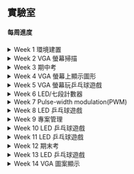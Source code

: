 ## 實驗室
#### **每周進度**
<details>
  <summary> Week 1 環境建置 </summary>
  日期: 2020.10.27 - 2020.10.30  
  
  專案資料夾: [00 pre_test](https://github.com/Sapphire1002/VHDL/tree/main/00%20pre_test "專案連結")  
  進度:  
  建置 Vivado 環境  
  查詢 VHDL 語法及資料  
  
</details>

<details>
  <summary> Week 2 VGA 螢幕掃描 </summary>
  日期: 2020.10.30 - 2020.11.06  
  
  專案資料夾: [01 video_out_screen_scan](https://github.com/Sapphire1002/VHDL/tree/main/01%20video_out_screen_scan "專案連結")  
  進度:  
  查詢 VHDL 語法及資料  
  了解螢幕掃描時間及程式設計流程  
  了解螢幕輸出RGB時的原理  
  完成螢幕掃描  
  
<details>
  <summary> 實作部分 </summary>
  
  * 了解螢幕掃描時間及程式設計流程  
  ![螢幕掃描流程圖](https://github.com/Sapphire1002/VHDL/blob/main/01%20video_out_screen_scan/%E8%9E%A2%E5%B9%95%E6%8E%83%E6%8F%8F%E6%B5%81%E7%A8%8B%E5%9C%96.PNG)  
  * 原本螢幕畫面  
  ![原本螢幕畫面](https://github.com/Sapphire1002/VHDL/blob/main/01%20video_out_screen_scan/1106_ori.jpg)  
  * 掃描後的螢幕畫面  
  ![掃描後的螢幕畫面](https://github.com/Sapphire1002/VHDL/blob/main/01%20video_out_screen_scan/1106_result.jpg)  
</details>  

<details>
  <summary> 問題討論 </summary>
  
  ![Q](https://github.com/Sapphire1002/VHDL/blob/main/01%20video_out_screen_scan/1106_q1.PNG)  
  - [x] 已解決  
        解決方式: 在 \*.xdc 檔案時脈的程式碼要加上 IOSTANDARD 並給電壓 LVCMOS33  
  - [ ] 未解決
</details> 
</details>

<details>
  <summary> Week 3 期中考 </summary>
  期中考週
</details>

<details>
  <summary> Week 4 VGA 螢幕上顯示圖形 </summary>
  日期: 2020.11.13 - 2020.11.20 
  
  專案資料夾: [02 video_out_graphics_move](https://github.com/Sapphire1002/VHDL/tree/main/02%20video_out_graphics_move "專案連結")  
  進度:  
  在 VGA 螢幕上顯示正方形、圓形、三角形  
  使螢幕上的圖形移動  
  
<details>
  <summary> 實作部分 </summary>
  
  * 顯示圖形  
  ![顯示圖形](https://github.com/Sapphire1002/VHDL/blob/main/02%20video_out_graphics_move/1120_Video_out_%E5%9C%96%E5%BD%A2.jpg)  
  [圖形移動影片](https://drive.google.com/file/d/1x19yr52etBxJ1drvSTe1m-OdFJPInAqK/view?usp=sharing)  
</details>

<details>
  <summary> 問題討論 </summary>  
  
  ![Q](https://github.com/Sapphire1002/VHDL/blob/main/02%20video_out_graphics_move/1120_video_out_que01.png)  
  - [x] 已解決  
        解決方式: 重新建立一個專案    
  - [ ] 未解決  
  * 三角形在一開始的地方會有問題  
  - [x] 已解決  
        解決方式: 利用數學的線性規劃來判斷點位於直線方程式哪邊      
  - [ ] 未解決   
  * 兩個 process() 傳值的方法  
  - [x] 已解決  
        解決方式:  
            1\. 宣告一個 signal, 類型為 std_logic_vector  
            2\. 在第二個 process 寫一個區域變數(variable)來接收傳入的值  
            3\. 在第二個 process 賦值給 第一步驟宣告的 signal  
            4\. 在第一個 process 接收值, 若要轉成十進制則使用(conv_integer(variable, bits))  
            `conv_integer() 需要有 ieee.std_logic_arith.all 檔案`  
  - [ ] 未解決  
</details>  
</details>

<details>
  <summary> Week 5 VGA 螢幕玩乒乓球遊戲 </summary>
  日期: 2020.11.20 - 2020.11.27  
  
  專案資料夾: [03 video_out_pingpong_vga](https://github.com/Sapphire1002/VHDL/tree/main/03%20video_out_pingpong_vga "專案連結")  
  進度:  
  使用 VGA 螢幕顯示且玩乒乓球遊戲  
  依據打擊的位置球往不同的方向飛   
  
<details>
  <summary> 實作部分 </summary>
  
  [乒乓球實作影片1](https://drive.google.com/file/d/1cx5e87o8t2VbzjyqEA-TgOCNKX9wB-Pk/view?usp=sharing)    
  [乒乓球實作影片2](https://drive.google.com/file/d/1H7-WLFPHP_LOq9tE38c5P5waZKvh8pJ7/view?usp=sharing)  
</details>

<details>
  <summary> 問題討論 </summary> 
  
  * 兩邊的檔板若超出邊界會直接消失並從另一端出現 
  - [ ] 已解決        
  - [x] 未解決  
</details>
</details>

<details>
  <summary> Week 6 LED/七段計數器 </summary>
  日期: 2020.11.27 - 2020.12.04  
  
  專案資料夾: [04 counter](https://github.com/Sapphire1002/VHDL/tree/main/04%20counter "專案連結")  
  進度:  
  計數器 0 ~ 9， 9 ~ 0  
  讓兩個計數器可自由設定上下限  
  計數的結果顯示在 LED 及 七段顯示器上  
  
<details>
  <summary> 實作部分 </summary>
  
  * 上數波形模擬    
  ![上數波形模擬](https://github.com/Sapphire1002/VHDL/blob/main/04%20counter/%E4%B8%8A%E6%95%B8%E8%A8%88%E6%95%B8%E5%99%A8(0_9%E6%B3%A2%E5%BD%A2).PNG)  
  * 下數波形模擬  
  ![下數波形模擬](https://github.com/Sapphire1002/VHDL/blob/main/04%20counter/%E4%B8%8B%E6%95%B8%E8%A8%88%E6%95%B8%E5%99%A8(9_0%20%E6%B3%A2%E5%BD%A2).PNG)  
  * 自定義計數器波形模擬  
  ![自定義計數器波形](https://github.com/Sapphire1002/VHDL/blob/main/04%20counter/%E8%87%AA%E5%AE%9A%E7%BE%A9%E8%A8%88%E6%95%B8%E5%99%A8(%E6%B3%A2%E5%BD%A2).PNG)  

  [LED 上數影片](https://drive.google.com/file/d/1h8_54hwukTBwddUCOMGQsIpPvyr5TOIP/view?usp=sharing)  
  [LED 下數影片](https://drive.google.com/file/d/1HvNs_3RmeN6pVpBwUH8IC6rxIaLaB1HN/view?usp=sharing)  
  影片說明:  
  影片中的 LED 最左邊為 8，最右邊為 1。 數字 9 則顯示 8 和 1，也就是會同時亮最左邊和最右邊
</details>

<details>
  <summary> 問題討論 </summary> 
  
  * 七段顯示器尚未研究怎麼使用
  - [x] 已解決  
        解決方式: FPGA 板子上的七段顯示器無法使用, 使用外接七段顯示器來處理        
  - [ ] 未解決 
</details>
</details>
  
<details> 
  <summary> Week 7 Pulse-width modulation(PWM) </summary>
  日期: 2020.12.04 - 2020.12.11   
  
  專案資料夾: [05 PWM](https://github.com/Sapphire1002/VHDL/tree/main/05%20PWM "專案連結")   
  進度:  
  設計 PWM  
  使用指撥開關設定邊界，並且用有限狀態機來控制兩個計數器的計數。 
  在第一個計數器數的時候 PWM 值為 1，另一個計數器數時值為 0 。  
  最後將結果接上七段顯示器呈現。 
  
<details>
  <summary> 實作部分 </summary>
  
  * PWM 設計流程圖  
  ![PWM 設計流程圖](https://github.com/Sapphire1002/VHDL/blob/main/05%20PWM/PWM_Design_pic.jpg)  
  流程圖說明  
  方框: FPGA 電路  
  箭頭: 輸出訊號  
  菱形: 實際電路  

  * 接上共陽極七段顯示器及 LED 來觀測結果  
  [PWM 接上實際電路觀測結果](https://drive.google.com/file/d/10p-wDH7d7CSU7vLBOSTrHcUxHDYnIQqi/view?usp=sharing)  
  影片說明:  
  LED 代表 PWM 的輸出，紅燈代表上數，黃燈代表下數。
  另外使用 FPGA 板子上的指撥開關來控制邊界。  
  `影片一開始設定 0110，最後設定 0010 `
</details> 
</details>
  
<details>
  <summary> Week 8 LED 乒乓球遊戲 </summary>
  日期: 2020.12.11 - 2020.12.18  
  
  專案資料夾: [06 pingpong_led](https://github.com/Sapphire1002/VHDL/tree/main/06%20pingpong_led "專案連結")  
  進度:  
  設計 LED 乒乓球遊戲    
  使用 LED 當成球在移位，以及兩個按鈕當成 PL1 & PL2，只要達到  
  一邊任意端點就必須在 1個 CLK 內按下該側按鈕。  
  若提早按或者太晚按都算失分，得分時發球權不變，反之換發。  
  最後比分結果由七段顯示器顯示。 
  
<details>
  <summary> 實作部分 </summary>
  
  * 設計 LED 乒乓球遊戲流程圖  
  ![LED 乒乓球遊戲流程圖](https://github.com/Sapphire1002/VHDL/blob/main/06%20pingpong_led/pingpong_programming_pic.jpg)  
  * LED 乒乓球遊戲 VHDL 狀態圖    
  ![LED 乒乓球遊戲狀態圖](https://github.com/Sapphire1002/VHDL/blob/main/06%20pingpong_led/pingpong_led_pic.jpg)   
  狀態圖說明:    
  000: PL1 發球前的狀態  
  001: PL2 發球前的狀態  
  010: LED 右移  
  011: LED 左移  
  100: PL1 接到球  
  101: PL2 接到球  
  110: PL1 當前分數  
  111: PL2 當前分數  
  btn1, btn2: 代表 PL1, PL2  `電路為正邏輯`  
  pos: 球的當前位置  

  * 接上實際電路觀測結果  
  [實際電路觀測結果](https://drive.google.com/file/d/17KoJ02tQW8P4xKnkNdryfAqvog-4ffQe/view?usp=sharing)   
  影片說明:  
  左邊的按鈕為 PL1， 右邊的按鈕為 PL2，左邊的七段為 PL1 分數，右邊的七段為 PL2 分數。
</details>

<details>
  <summary> 問題討論 </summary>  
  
  * 目前 LED 的部分不會移動，但是計分判斷和按鈕控制流程是正常功能  
  - [ ] 已解決        
  - [x] 未解決   
</details>
</details> 

<details>
  <summary> Week 9 專案管理 </summary>
  日期: 2020.12.18 - 2020.12.25  
  
  處理 GitHub 專案管理  
  [操作連結](https://drive.google.com/file/d/1kbkaADANnAS-PVTFHqxI0UQdvAd30b4R/view?usp=sharing "PPT連結")  
  
</details>

<details>
  <summary> Week 10 LED 乒乓球遊戲 </summary>
  日期: 2020.12.25 - 2021.01.01  
  
  專案資料夾: [06 pingpong_led](https://github.com/Sapphire1002/VHDL/tree/main/06%20pingpong_led "專案連結")  
  進度:  
  修正 LED 不會移動的問題  
  重新設計流程圖和狀態圖  
  完成 LED 乒乓球遊戲  
  
<details>
  <summary> 實作部分 </summary>
  
  * 設計 LED 乒乓球遊戲流程圖  
  ![LED 乒乓球遊戲流程圖](https://github.com/Sapphire1002/VHDL/blob/main/06%20pingpong_led/pingpong_programming_pic_v2.jpg)  
  * LED 乒乓球遊戲 Mealy 狀態圖 & FPGA 電路圖      
  ![LED 乒乓球遊戲狀態圖](https://github.com/Sapphire1002/VHDL/blob/main/06%20pingpong_led/pingpong_led_pic_v2.jpg)       
  電路&參數說明:  
  btn1: 玩家1  
  btn2: 玩家2  
  MealyFSM: 米利型有限狀態機  
  PL1_score: 玩家1 分數  
  PL2_score: 玩家2 分數  
  cnt: LED 移動的當前位置  
  freq_div: 除頻  
  serve: 控制發球權  
  狀態說明:  
  s0: 玩家發球前  
  s1: LED右移&PL2是否接到球  
  s2: LED左移&PL1是否接到球  

  * LED 乒乓球遊戲實際遊玩影片   
  [實際遊玩影片](https://drive.google.com/file/d/1XFI0Tmmhyu-u4TRTxHXLS94yamRKo8X2/view?usp=sharing)   
  影片說明:  
  左邊的按鈕為 PL1，右邊的按鈕為 PL2，上面的七段為 PL1 分數，下面的七段為 PL2 分數。
</details>  

<details>
  <summary> 問題討論 </summary>   
  
  * 之前問題  
  * 目前 LED 的部分不會移動，但是計分判斷和按鈕控制流程是正常功能  
  - [x] 已解決  
        解決方式: 重新設計狀態圖和流程圖來處理本項問題  
  - [ ] 未解決   
  * Vivado 會無法偵測到 FPGA 板子的問題  
  - [x] 已解決  
        解決方式: 到對應版本的vivado資料夾目錄下找到 install_digilent.exe 並執行  
        `例如: D:\Vivado\2019.2\data\xicom\cable_drivers\nt64\digilent\install_digilent.exe`
  - [ ] 未解決 
</details>
</details>

<details>
  <summary> Week 11 LED 乒乓球遊戲 </summary>
  日期: 2021.01.01 - 2021.01.08  
  
  專案資料夾: [06 pingpong_led](https://github.com/Sapphire1002/VHDL/tree/main/06%20pingpong_led "專案連結")  
  進度:  
  了解 LFSR  
  LED 乒乓球可以有速度的變化  
  
<details>
  <summary> 實作部分 </summary>
  
  * LFSR 原理  
  線性反饋移位暫存器(Linear Feedback Shift Register)  
  給予一個初始值，接著取 n 個位元做 XOR 並將產生的值做為輸入到 MSB 或 LSB，讓暫存器產生移位的效果。  
  作法:  
  ![LFSR 電路圖](https://github.com/Sapphire1002/VHDL/blob/main/06%20pingpong_led/lfsr_pingpong_use.jpg)  
  說明:  
  採取 X2 XOR X1 輸入到第一級的 D型正反器。  
  
  * LFSR 實作和測試  
  測試圖:  
  ![LFSR 模擬](https://github.com/Sapphire1002/VHDL/blob/main/06%20pingpong_led/LFSR_test_result.PNG)  
  說明:  
  程式裡有用一個 temp 來儲存 X2 XOR X1 的值，然而初始值設定為 001、temp 為 0。  
  因此下一次的輸出會受到上一個的temp影響。  
  例如:  
  (X2X1X0, temp): (001, 0) -> (010, 0) -> (100, 1) -> (001, 1) -> (011, 0) -> (110, 1) -> (101, 0)...
  
  * LED 乒乓球遊戲實際遊玩影片   
  [實際遊玩影片](https://drive.google.com/file/d/13V1_zYj_vKg3D8IJxIxA7z4eNMOWi35x/view?usp=sharing)   
  影片說明:  
  有來回打的流程在 4s ~ 11s  
  
</details>  

</details>


<details>
  <summary> Week 12 期末考 </summary>
  期末考週
</details>

<details>
  <summary> Week 13 LED 乒乓球遊戲 </summary>
    日期: 2021.01.15 - 2021.01.22  
  
  專案資料夾: [06 pingpong_led](https://github.com/Sapphire1002/VHDL/tree/main/06%20pingpong_led "專案連結")  
  進度:    
  LED 乒乓球可以有速度的變化  
  
<details>
  <summary> 實作部分 </summary>
  
  * 設計構想流程  
  ![設計構想流程](https://github.com/Sapphire1002/VHDL/blob/main/06%20pingpong_led/20210119_%E4%B9%92%E4%B9%93%E7%90%83%E8%A8%AD%E8%A8%88%E6%A7%8B%E6%83%B3%E6%B5%81%E7%A8%8B.PNG)    
  
  * 設計構想圖  
  ![設計構想圖](https://github.com/Sapphire1002/VHDL/blob/main/06%20pingpong_led/20210119_%E4%B9%92%E4%B9%93%E7%90%83%E8%A8%AD%E8%A8%88%E6%A7%8B%E6%83%B3%E5%9C%96.PNG)  
  ![ctrl_ball_clk](https://github.com/Sapphire1002/VHDL/blob/main/06%20pingpong_led/20210119_ctrl_ball_clk%E5%9C%96.PNG)  
  
  說明:  
  clk: 為 FPGA 100MHz 最大速度  
  LFSR_random: 產生 3bits 亂數值，賦值給 Qt  
  freq: 將隨機數的值賦給球速的時間  
  random_value: 依時間把值給 times  
  times: 取 Qt 的最後兩個位元
  clk_div: 球速的最大值  
  ctrl_ball_clk: 依照 times 狀態給予不同的速度值  
  MealyFSM: 01.01的乒乓球進度  

  * LED 乒乓球遊戲實際遊玩影片   
  [實際遊玩影片](https://drive.google.com/file/d/1SCx2BbKd_0MiofaLddfYK3ylky8m_mH7/view?usp=sharing)   
 
  
</details> 
</details>

<details>
  <summary> Week 14 VGA 圖案顯示 </summary>
  日期: 2021.01.21 - 2021.01.27  
  
  專案資料夾: [07 video_out_display_graphics](https://github.com/Sapphire1002/VHDL/tree/main/07%20video_out_display_graphics "專案連結")  
  進度:  
  VGA 顯示 Google 圖案  
  VGA 乒乓球  

<details>
  <summary> 實作部分 </summary>
    <details>
      <summary> IP Catalog 操作 </summary>
      
  * IP Catalog    
  ` 版本: Vivado 2019.2 `  
  RAM & ROM 創建流程    
  ![步驟1](https://github.com/Sapphire1002/VHDL/blob/main/07%20video_out_display_graphics/20210125_IP%E6%AD%A5%E9%A9%9F1.PNG)  
  ![步驟2](https://github.com/Sapphire1002/VHDL/blob/main/07%20video_out_display_graphics/20210125_IP%E6%AD%A5%E9%A9%9F2.PNG)  
  ![步驟3](https://github.com/Sapphire1002/VHDL/blob/main/07%20video_out_display_graphics/20210125_IP%E6%AD%A5%E9%A9%9F2_2.PNG)  
  ![步驟4](https://github.com/Sapphire1002/VHDL/blob/main/07%20video_out_display_graphics/20210125_IP%E6%AD%A5%E9%A9%9F2_3.PNG)  
  ![步驟5](https://github.com/Sapphire1002/VHDL/blob/main/07%20video_out_display_graphics/20210125_IP%E6%AD%A5%E9%A9%9F2_4.PNG)  

  * 操作結果  
  ![結果1](https://github.com/Sapphire1002/VHDL/blob/main/07%20video_out_display_graphics/20210125_IP%E6%AD%A5%E9%A9%9F3.PNG)
  ![結果2](https://github.com/Sapphire1002/VHDL/blob/main/07%20video_out_display_graphics/20210125_IP%E6%AD%A5%E9%A9%9F3_2.PNG)
  ![結果3](https://github.com/Sapphire1002/VHDL/blob/main/07%20video_out_display_graphics/20210125_IP%E6%AD%A5%E9%A9%9F3_3.PNG)  
        
  </details>
  
   <details>  
     <summary> VGA Display </summary>
      
   * 設計流程
   ![流程圖](https://github.com/Sapphire1002/VHDL/blob/main/07%20video_out_display_graphics/20210125_VGA_display_1.PNG)  
   
   * 實作結果  
   ![Google圖片](https://github.com/Sapphire1002/VHDL/blob/main/07%20video_out_display_graphics/google_pic_128.png)  
   `size: 128 * 128 `  
   ![顯示](https://github.com/Sapphire1002/VHDL/blob/main/07%20video_out_display_graphics/20210125_VGA_display_2.PNG)
   ![程式](https://github.com/Sapphire1002/VHDL/blob/main/07%20video_out_display_graphics/20210125_VGA_display_2_2.PNG)  
   說明:  
   h_count: 水平當前掃描位置  
   v_count: 垂直當前掃描位置  
   addra: ROM 的地址  
   douta: ROM 在該地址的輸出資料  
   r, g, b: 分別為紅綠藍顏色  

  * VGA PingPong  
  * 設計流程  
  ![流程圖](https://github.com/Sapphire1002/VHDL/blob/main/07%20video_out_display_graphics/20210125_VGA_display_3.PNG)  
  
  * 電路圖  
  ![電路圖](https://github.com/Sapphire1002/VHDL/blob/main/07%20video_out_display_graphics/20210125_VGA_display_4.PNG)  
  說明:  
  紅色箭頭為 外部輸入訊號  
  藍色箭頭為 傳遞參數  
  黃色箭頭為 輸出給外部訊號  
  電路圖說明:  
  clk_divider: 除頻電路  
  clk_div: 除2  
  clk_ball: 除2^21  
  scanner: 處理螢幕掃描及顯示圖形  
  addra: 記憶體位址  
  uut: ROM: 傳遞ROM參數  
  douta: 根據輸出當前addra的資料  
  FSM: 控制遊戲演算及球的移動  
  image_left_x: 圖案左上角座標  
  image_right_y: 圖案右上角座標  
  board_ctrl: 控制板子移動  
  board_left_y: 左側板子的右上角座標  
  board_right_y: 右側板子的左上角座標  

  * 當前實作結果  
  [遊玩影片](https://drive.google.com/file/d/1taIrTT6sPIOCHrO5W4BsGg9jWH7jlPXq/view?usp=sharing)  
  說明:  
  步驟二 圖案移動的地方有狀況，沒辦法顯示完整圖案  
  
   </details>
</details>

<details>
  <summary> 問題討論 </summary>
  
  * Google 圖案移動時會失真  
  - [ ] 已解決   
  - [x] 未解決  
    問題:  
    (目前可能狀況，時序問題)  
    螢幕掃描為 50MHz => 0.02us  
    圖片大小為 128 * 128  
    圖片完全讀取完的時間 327.68us ≒ 0.33ms  

    球移動速度為 0.02us * 2^20 ≒ 20.97ms  
    此時圖片讀取次數 63.55 次  
    球移動時圖片並沒有完整讀取完  

</details>

<details>
  <summary> Week 15 板子互連乒乓 </summary>
  
  日期: 2021.01.21 - 2021.01.27  
  
  專案資料夾: [08]("專案連結")  
  進度:  
  
  <summary> 實作部分 </summary>
  
  <summary> 問題討論 </summary>
 </details>

</details>
